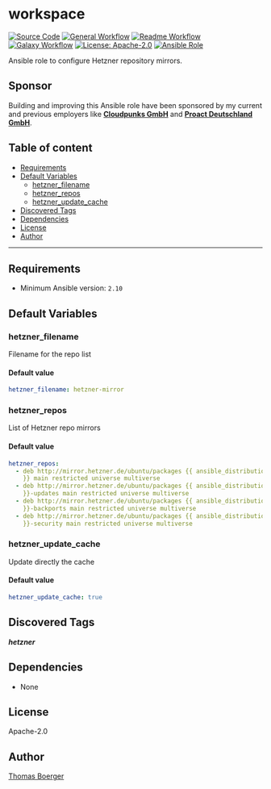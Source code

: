 # workspace

[![Source Code](https://img.shields.io/badge/github-source%20code-blue?logo=github&logoColor=white)](https://github.com/rolehippie/hetzner)
[![General Workflow](https://github.com/rolehippie/hetzner/actions/workflows/general.yml/badge.svg)](https://github.com/rolehippie/hetzner/actions/workflows/general.yml)
[![Readme Workflow](https://github.com/rolehippie/hetzner/actions/workflows/docs.yml/badge.svg)](https://github.com/rolehippie/hetzner/actions/workflows/docs.yml)
[![Galaxy Workflow](https://github.com/rolehippie/hetzner/actions/workflows/galaxy.yml/badge.svg)](https://github.com/rolehippie/hetzner/actions/workflows/galaxy.yml)
[![License: Apache-2.0](https://img.shields.io/github/license/rolehippie/hetzner)](https://github.com/rolehippie/hetzner/blob/master/LICENSE)
[![Ansible Role](https://img.shields.io/badge/role-rolehippie.hetzner-blue)](https://galaxy.ansible.com/rolehippie/hetzner)

Ansible role to configure Hetzner repository mirrors.

## Sponsor

Building and improving this Ansible role have been sponsored by my current and previous employers like **[Cloudpunks GmbH](https://cloudpunks.de)** and **[Proact Deutschland GmbH](https://www.proact.eu)**.

## Table of content

- [Requirements](#requirements)
- [Default Variables](#default-variables)
  - [hetzner_filename](#hetzner_filename)
  - [hetzner_repos](#hetzner_repos)
  - [hetzner_update_cache](#hetzner_update_cache)
- [Discovered Tags](#discovered-tags)
- [Dependencies](#dependencies)
- [License](#license)
- [Author](#author)

---

## Requirements

- Minimum Ansible version: `2.10`

## Default Variables

### hetzner_filename

Filename for the repo list

#### Default value

```YAML
hetzner_filename: hetzner-mirror
```

### hetzner_repos

List of Hetzner repo mirrors

#### Default value

```YAML
hetzner_repos:
  - deb http://mirror.hetzner.de/ubuntu/packages {{ ansible_distribution_release
    }} main restricted universe multiverse
  - deb http://mirror.hetzner.de/ubuntu/packages {{ ansible_distribution_release
    }}-updates main restricted universe multiverse
  - deb http://mirror.hetzner.de/ubuntu/packages {{ ansible_distribution_release
    }}-backports main restricted universe multiverse
  - deb http://mirror.hetzner.de/ubuntu/packages {{ ansible_distribution_release
    }}-security main restricted universe multiverse
```

### hetzner_update_cache

Update directly the cache

#### Default value

```YAML
hetzner_update_cache: true
```

## Discovered Tags

**_hetzner_**

## Dependencies

- None

## License

Apache-2.0

## Author

[Thomas Boerger](https://github.com/tboerger)

